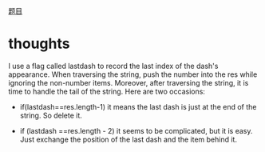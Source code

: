 <!--
 * @Author: SoChichung
 * @Date: 2022-10-01 00:34:57
 * @LastEditors: SoChichung
 * @LastEditTime: 2022-10-01 17:42:45
 * @Description:
 *
 * Copyright (c) 2022 by SoChichung ddeadwings@gmail.com, All Rights Reserved.
-->

[题目](https://leetcode.cn/problems/reformat-phone-number/)

# thoughts

I use a flag called lastdash to record the last index of the dash's appearance.
When traversing the string, push the number into the res while ignoring the non-number items.
Moreover, after traversing the string, it is time to handle the tail of the string.
Here are two occasions:

- if(lastdash==res.length-1)
  it means the last dash is just at the end of the string.
  So delete it.

* if (lastdash ==res.length - 2)
  it seems to be complicated, but it is easy.
  Just exchange the position of the last dash and the item behind it.

